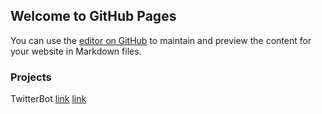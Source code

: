 ## Welcome to GitHub Pages

You can use the [editor on GitHub](https://github.com/lhubbard88/creativeCoding/edit/master/index.md) to maintain and preview the content for your website in Markdown files.
### Projects

TwitterBot
[link](https://twitter.com/HaikusMake)
[link](https://github.com/lhubbard88/creativeCoding/blob/master/Twitterbot)

